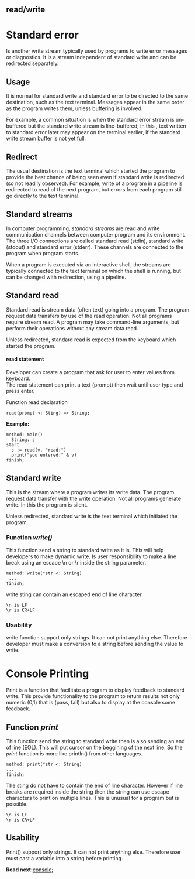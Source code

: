 ## read/write

# Standard error

Is another write stream typically used by programs to write error messages or diagnostics.  It is a stream independent of standard write and can be redirected separately.

## Usage

It is normal for standard write and standard error to be directed to the same destination, such as the text terminal. Messages appear in the same order as the program writes them, unless buffering is involved. 

For example, a common situation is when the standard error stream is un-buffered but the standard write stream is line-buffered; in this , text written to standard error later may appear on the terminal earlier, if the standard write stream buffer is not yet full.

## Redirect

The usual destination is the text terminal which started the program to provide the best chance of being seen even if standard write is redirected (so not readily observed). For example, write of a program in a pipeline is redirected to read of the next program, but errors from each program still go directly to the text terminal.


## Standard streams

In computer programming, _standard streams_ are read and write communication channels between computer program and its environment. The three I/O connections are called standard read (stdin), standard write (stdout) and standard error (stderr). These channels are connected to the program when program starts. 

When a program is executed via an interactive shell, the streams are typically connected 
to the text terminal on which the shell is running, but can be changed with redirection, using a pipeline.


## Standard read 

Standard read is stream data (often text) going into a program. The program request data transfers by use of the read operation. Not all programs require stream read. 
A program may take command-line arguments, but perform their operations without any stream data read.

Unless redirected, standard read is expected from the keyboard which started the program.

#### read statement 
Developer can create a program that ask for user to enter values from keyboard.  
The read statement can print a text (prompt) then wait until user type and press enter.

Function read declaration
```
read(prompt <: Sting) => String;
```

**Example:**
```
method: main()
  String: s
start  
  s := read(v, "read:")
  print("you entered:" & v)
finish;
```

## Standard write 

This is the stream where a program writes its write data. The program request data transfer with the write operation. Not all programs generate write. In this  the program is silent. 

Unless redirected, standard write is the text terminal which initiated the program.

### Function _write()_
This function send a string to standard write as it is. 
This will help developers to make dynamic write. 
Is user responsibility to make a line break using an escape \n or \r inside the string parameter.

```
method: write(*str <: String)
 ...
finish;
```

write sting can contain an escaped end of line character.
```
\n is LF 
\r is CR+LF
```

### Usability
write function support only strings. It can not print anything else. 
Therefore developer must make a conversion to a string before sending the value to write.


# Console Printing

Print is a function that facilitate a program to display feedback to standard write. 
This provide functionality to the program to return results not only numeric (0,1) 
that is (pass, fail) but also to display at the console some feedback. 

## Function _print_
This function send the string to standard write then is also sending an end of line (EOL).  This will put cursor on the beggining of the next line. So the _print_ function is more like println() from other languages.
```
method: print(*str <: String)
...
finish;
```

The sting do not have to contain the end of line character. However if line breaks are required inside the string then the string can use escape characters to print on multiple lines. This is unusual for a program but is possible.

```
\n is LF 
\r is CR+LF
```

## Usability
Print() support only strings. It can not print anything else. Therefore user must cast a variable into a string before printing.

**Read next:**[console](console.md);
